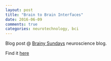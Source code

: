 ```yaml
---
layout: post
title: "Brain to Brain Interfaces"
date: 2016-06-09
comments: true
categories: neurotechnology, bci
---
```


Blog post @ [Brainy Sundays](https://scanberlin.com "Brainy Sundays neuroscience blog") neuroscience blog.


Find it [here](https://scanberlin.com/2016/06/09/brain-to-brain-interfaces/ "Brain to Brain interfaces blog post")
